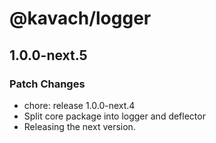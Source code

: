 # @kavach/logger

## 1.0.0-next.5

### Patch Changes

- chore: release 1.0.0-next.4
- Split core package into logger and deflector
- Releasing the next version.
